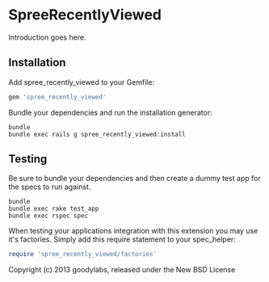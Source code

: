 SpreeRecentlyViewed
===================

Introduction goes here.

Installation
------------

Add spree_recently_viewed to your Gemfile:

```ruby
gem 'spree_recently_viewed'
```

Bundle your dependencies and run the installation generator:

```shell
bundle
bundle exec rails g spree_recently_viewed:install
```

Testing
-------

Be sure to bundle your dependencies and then create a dummy test app for the specs to run against.

```shell
bundle
bundle exec rake test_app
bundle exec rspec spec
```

When testing your applications integration with this extension you may use it's factories.
Simply add this require statement to your spec_helper:

```ruby
require 'spree_recently_viewed/factories'
```

Copyright (c) 2013 goodylabs, released under the New BSD License
